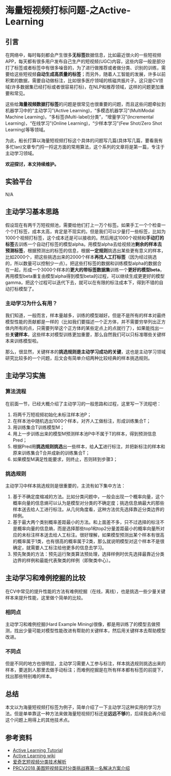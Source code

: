 #                                 海量短视频打标问题-之Active-Learning

## 引言

在网络中，每时每刻都会产生很多**无标签**数据信息，比如最近很火的一些短视频APP，每天都有很多用户发布自己生产的短视频(UGC)内容，这些内容一般是部分打了标签或者标签中有很多噪音的，为了进行做推荐或者做分类、识别的训练，需要给这些短视频**自动生成高质量的标签**；而另外，随着人工智能的发展，许多以前积累的数据，需要自动做标注，比如很多医疗领域的核磁共振片子。这只是CV领域(许多数据集已经打标或者很容易打标)，在NLP和推荐领域，这样的问题更加重要和常见。

这些给**海量视频数据打标签**的问题是很常见也很重要的问题，而且这些问题牵扯到机器学习中的“主动学习”(Active Learning)，“多模态机器学习”(MultiModal Machine Learning)，“多标签(Multi-label)分类”，“增量学习”(Incremental Learning)，“在线学习”(Online Learning)，“少样本学习”(Few Shot/Zero Shot Learning)等等领域。

为此，船长打算以海量短视频打标这个具体的问题写几篇(具体写几篇，要看我有多忙lan)文章专门捋一捋这方面的常用算法，这个系列的文章将是第一篇，专注于主动学习领域。

**欢迎探讨，本文持续维护。**

## 实验平台

N/A

## 主动学习基本思路

假设现在有两千万短视频池，需要给他们打上一万个标签。如果手工一个个检查一个个打标签，成本太高，肯定是不现实的。但是我们可以少量打一些标签，比如为1000个视频打标签，这个成本还是可以接收的。然后用这1000个视频和**手动打的标签**去训练一个自动打标签的模型alpha。用模型alpha去给视频池**剩余的样本去预测标签**，根据预测出的标签的信息，根据**一定规则**挑选出某些更有意义的样本，比如2000个，把这些挑选出来的2000个样本**再找人工打标签**（因为经过挑选的，所以数量可以控制少一点）。把这些打标签的数据和训练模型alpha的数据合在一起，形成一个3000个样本的**更大的带标签数据集**训练一个**更好的模型beta**，再用模型beta重复由模型alpha得到模型beta的过程，可以继续生成更更好的模型gamma，把这个过程可以迭代下去，就可以在有限的标注成本下，得到不错的自动打标模型了。

### 主动学习为什么有用？

我们知道，一般而言，样本量越多，训练的模型越好。但是不是所有的样本对最终模型性能的贡献都是一样的（比如我们要描述一个正方体，并不需要穷举列出正方体内所有的点，只需要列举这个正方体的某些定点上的点就行了），如果能找出一些**关键样本**，这些样本对模型训练更加重要，那么自然我们可以只标准哪些关键样本来训练模型啦。

那么，很显然，关键样本的**挑选规则是主动学习成功的关键**，这也是主动学习领域研究比较多的一个问题，后文会有简单介绍两种比较经典的样本挑选规则。

## 主动学习实施

### 算法流程

在前面一节，已经大概介绍了主动学习的一般思路和过程，这里写一下流程吧：

1. 将两千万短视频初始化未标注样本池P；
2. 在样本池中随机选出1000个样本，对齐人工做标注，形成训练集合T；
3. 用训练集合T训练模型M；
4. 用上一步训练出来的模型M预测样本池P中不属于T的样本，得到预测信息Pred；
5. 根据Pred用**挑选规则挑选**出一些样本，给**人工**进行标注，并把新标注的样本和原来训练集合T合并成新的训练集合T；
6. 如果模型M满足性能要求，则终止，否则转到步骤3；

### 挑选规则

主动学习中样本挑选规则是很重要的，主流有如下集中方法：

1. 基于不确定度缩减的方法。比如分类问题中，一般会出现一个概率向量，这个概率向量的信息熵可以认为是模型对分类的不确定度；挑选信息熵最大的那些样本送去给人工进行标注。从几何角度看，这种方法优先选择靠近分类边界的样例。
2. 基于最大两个类别概率差距最小的方法。和上面差不多，只不过选择的标注不是概率向量的信息熵，而是选择那些top1和top2分量差距最小的概率向量所对应的未标注样本送去给人工标注。很好理解，如果模型预测出某个样本有很高的概率属于1类，也有很高的概率属于2类，那么就说明模型对这个样本不是很确定，就需要人工标注给他更多的信息去学习。
3. 预先聚类的方法：预先运行聚类算法预处理，选择样例时优先选择最靠近分类边界的样例和最能代表聚类的样例（即聚类中心）。

## 主动学习和难例挖掘的比较

在CV中常见的提升性能的方法有难例挖掘（在线，离线），也是挑选一些少量关键样本来提升性能，这里做个简单的比较。

### 相同点

主动学习和难例挖掘(Hard Example Mining)很像，都是用训练了的模型去做预测，找出少量可能对模型性能改进有帮助的关键样本，然后用关键样本去帮助模型改进。

### 不同点

但是不同的地方也很明显，主动学习需要人工参与标注，样本挑选规则挑选出来的样本，要送到人那里去做手动标注；而难例挖掘是在所有样本都有标签的前提下，找出那些特别难的样本。

## 总结

本文以为海量短视频打标签为例子，简单介绍了一下主动学习这种实用的学习方法。但是单单靠这一种方法来做海量短视频打标还是**远远不够**的，后续我会再介绍这个问题上用得上的其他技术点。

## 参考资料

+ [Active Learning Tutorial](https://towardsdatascience.com/active-learning-tutorial-57c3398e34d)
+ [Active Learning wiki](https://en.wikipedia.org/wiki/Active_learning_(machine_learning))
+ [爱奇艺短视频分类技术解析](https://mp.weixin.qq.com/s/t801Q3OO_DBrgI60fKSJxQ)
+ [PRCV2018 美图短视频实时分类挑战赛第一名解决方案介绍](https://www.leiphone.com/news/201811/yhkoD7Ty8WRaCBqe.html)
